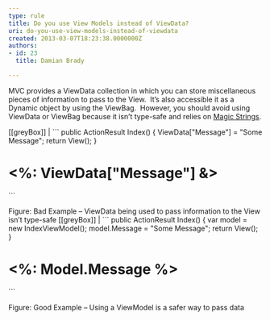 ```yaml
---
type: rule
title: Do you use View Models instead of ViewData?
uri: do-you-use-view-models-instead-of-viewdata
created: 2013-03-07T18:23:38.0000000Z
authors:
- id: 23
  title: Damian Brady

---
```


MVC provides a ViewData collection in which you can store miscellaneous pieces of information to pass to the View.  It’s also accessible it as a Dynamic object by using the ViewBag.  However, you should avoid using ViewData or ViewBag because it isn’t type-safe and relies on [Magic Strings](http&#58;//en.wikipedia.org/wiki/Magic_string).
 
[[greyBox]]
| ```
public ActionResult Index() {
  ViewData["Message"] = "Some Message";
  return View();
}
 
<h1><%: ViewData["Message"] &></h1>
```


Figure: Bad Example – ViewData being used to pass information to the View isn’t type-safe
[[greyBox]]
| ```
public ActionResult Index() {
  var model = new IndexViewModel();
  model.Message = "Some Message";
  return View();
}
 
<h1><%: Model.Message %></h1>
```


Figure: Good Example – Using a ViewModel is a safer way to pass data
